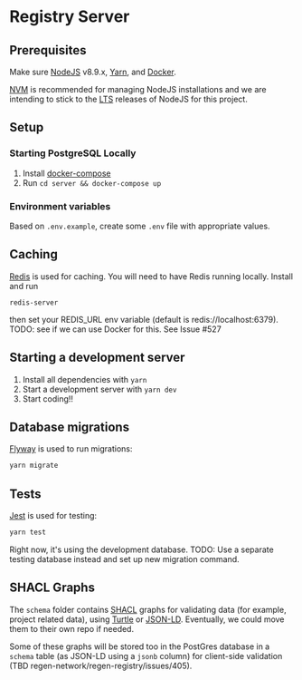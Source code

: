 # Registry Server

## Prerequisites

Make sure [NodeJS](https://nodejs.org/en/) v8.9.x, [Yarn](https://yarnpkg.com/en/), and [Docker](https://www.docker.com).

[NVM](https://github.com/creationix/nvm) is recommended for managing NodeJS installations and we
are intending to stick to the [LTS](https://github.com/creationix/nvm#long-term-support) releases
of NodeJS for this project.

## Setup

### Starting PostgreSQL Locally

1. Install [docker-compose](https://docs.docker.com/compose/install/)
2. Run `cd server && docker-compose up`

### Environment variables

Based on `.env.example`, create some `.env` file with appropriate values.

## Caching
[Redis](https://redis.io//) is used for caching.
You will need to have Redis running locally. Install and run
```
redis-server
```
then set your REDIS_URL env variable (default is redis://localhost:6379).
TODO: see if we can use Docker for this. See Issue #527

## Starting a development server

1. Install all dependencies with `yarn`
2. Start a development server with `yarn dev`
3. Start coding!!

## Database migrations

[Flyway](https://flywaydb.org) is used to run migrations:
```sh
yarn migrate
```

## Tests

[Jest](https://jestjs.io/) is used for testing:
```sh
yarn test
```

Right now, it's using the development database.
TODO: Use a separate testing database instead and set up new migration command.

## SHACL Graphs

The `schema` folder contains [SHACL](https://www.w3.org/TR/shacl/) graphs for validating data (for example, project related data), using [Turtle](https://www.w3.org/TR/turtle/) or [JSON-LD](https://json-ld.org/).
Eventually, we could move them to their own repo if needed.

Some of these graphs will be stored too in the PostGres database in a `schema` table (as JSON-LD using a `jsonb` column) for client-side validation (TBD regen-network/regen-registry/issues/405).



